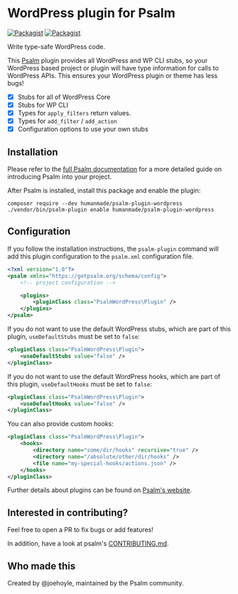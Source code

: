 <h1>WordPress plugin for Psalm</h1>

[![Packagist](https://img.shields.io/packagist/v/humanmade/psalm-plugin-wordpress.svg)](https://packagist.org/packages/humanmade/psalm-plugin-wordpress)
[![Packagist](https://img.shields.io/packagist/dt/humanmade/psalm-plugin-wordpress.svg)](https://packagist.org/packages/humanmade/psalm-plugin-wordpress)

Write type-safe WordPress code.

This [Psalm](https://psalm.dev/) plugin provides all WordPress and WP CLI stubs, so your WordPress based project or plugin will have type information for calls to WordPress APIs. This ensures your WordPress plugin or theme has less bugs!

- [x] Stubs for all of WordPress Core
- [x] Stubs for WP CLI
- [x] Types for `apply_filters` return values.
- [x] Types for `add_filter` / `add_action`
- [x] Configuration options to use your own stubs

## Installation

Please refer to the [full Psalm documentation](https://psalm.dev/quickstart) for a more detailed guide on introducing Psalm into your project.

After Psalm is installed, install this package and enable the plugin:

```shell
composer require --dev humanmade/psalm-plugin-wordpress
./vendor/bin/psalm-plugin enable humanmade/psalm-plugin-wordpress
```

## Configuration

If you follow the installation instructions, the `psalm-plugin` command will add this plugin configuration to the `psalm.xml` configuration file.

```xml
<?xml version="1.0"?>
<psalm xmlns="https://getpsalm.org/schema/config">
	<!-- project configuration -->

	<plugins>
		<pluginClass class="PsalmWordPress\Plugin" />
	</plugins>
</psalm>
```

If you do not want to use the default WordPress stubs, which are part of this plugin, `useDefaultStubs` must be set to `false`:

```xml
<pluginClass class="PsalmWordPress\Plugin">
	<useDefaultStubs value="false" />
</pluginClass>
```

If you do not want to use the default WordPress hooks, which are part of this plugin, `useDefaultHooks` must be set to `false`:

```xml
<pluginClass class="PsalmWordPress\Plugin">
	<useDefaultHooks value="false" />
</pluginClass>
```

You can also provide custom hooks:

```xml
<pluginClass class="PsalmWordPress\Plugin">
	<hooks>
		<directory name="some/dir/hooks" recursive="true" />
		<directory name="/absolute/other/dir/hooks" />
		<file name="my-special-hooks/actions.json" />
	</hooks>
</pluginClass>
```

Further details about plugins can be found on [Psalm's website](https://psalm.dev/docs/running_psalm/plugins/using_plugins/).

## Interested in contributing?

Feel free to open a PR to fix bugs or add features!

In addition, have a look at psalm's [CONTRIBUTING.md](https://github.com/vimeo/psalm/blob/master/CONTRIBUTING.md).

## Who made this

Created by @joehoyle, maintained by the Psalm community.
